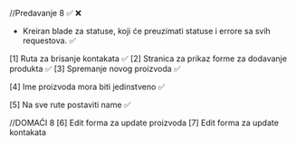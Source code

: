 //Predavanje 8
✅
❌

- Kreiran blade za statuse, koji će preuzimati statuse i errore sa svih requestova. ✅

[1] Ruta za brisanje kontakata ✅
[2] Stranica za prikaz forme za dodavanje produkta ✅
[3] Spremanje novog proizvoda ✅

[4] Ime proizvoda mora biti jedinstveno ✅

[5] Na sve rute postaviti name ✅



//DOMAĆI 8
[6] Edit forma za update proizvoda
[7] Edit forma za update kontakata


